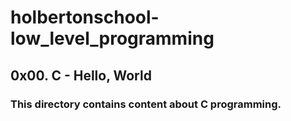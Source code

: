 # holbertonschool-low_level_programming
## 0x00. C - Hello, World

### This directory contains content about C programming. 
